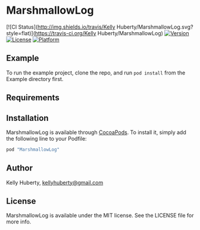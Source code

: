 # MarshmallowLog

[![CI Status](http://img.shields.io/travis/Kelly Huberty/MarshmallowLog.svg?style=flat)](https://travis-ci.org/Kelly Huberty/MarshmallowLog)
[![Version](https://img.shields.io/cocoapods/v/MarshmallowLog.svg?style=flat)](http://cocoapods.org/pods/MarshmallowLog)
[![License](https://img.shields.io/cocoapods/l/MarshmallowLog.svg?style=flat)](http://cocoapods.org/pods/MarshmallowLog)
[![Platform](https://img.shields.io/cocoapods/p/MarshmallowLog.svg?style=flat)](http://cocoapods.org/pods/MarshmallowLog)

## Example

To run the example project, clone the repo, and run `pod install` from the Example directory first.

## Requirements

## Installation

MarshmallowLog is available through [CocoaPods](http://cocoapods.org). To install
it, simply add the following line to your Podfile:

```ruby
pod "MarshmallowLog"
```

## Author

Kelly Huberty, kellyhuberty@gmail.com

## License

MarshmallowLog is available under the MIT license. See the LICENSE file for more info.
